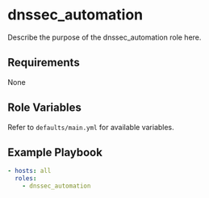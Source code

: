 # dnssec_automation

Describe the purpose of the dnssec_automation role here.

## Requirements
None

## Role Variables
Refer to `defaults/main.yml` for available variables.

## Example Playbook
```yaml
- hosts: all
  roles:
    - dnssec_automation
```
